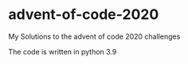 # advent-of-code-2020
My Solutions to the advent of code 2020 challenges

The code is written in python 3.9
